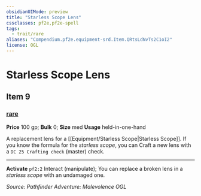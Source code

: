 ```yaml
---
obsidianUIMode: preview
title: "Starless Scope Lens"
cssclasses: pf2e,pf2e-spell
tags:
  - trait/rare
aliases: "Compendium.pf2e.equipment-srd.Item.QRtsLdNvTs2C1oI2"
license: OGL
---
```

# Starless Scope Lens
## Item 9
### [rare](rare "Rare Rarity Trait")


**Price** 100 gp; 
**Bulk** 0; **Size** med
**Usage** held-in-one-hand

A replacement lens for a [[Equipment/Starless Scope|Starless Scope]]. If you know the formula for the _starless scope_, you can Craft a new lens with a `DC 25 Crafting check` (master) check.

* * *

**Activate** `pf2:2` Interact (manipulate); You can replace a broken lens in a _starless scope_ with an undamaged one.

*Source: Pathfinder Adventure: Malevolence*
*OGL*